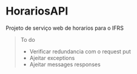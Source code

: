 # HorariosAPI
Projeto de serviço web de horarios para o IFRS

> To do
  > - Verificar redundancia com o request put
  > - Ajeitar exceptions
  > - Ajeitar messages responses
